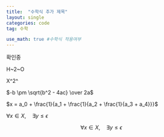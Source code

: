 ```yaml
---
title:  "수학식 추가 제목"
layout: single
categories: code
tag: 수학

use_math: true #수학식 적용여부
---
```


확인중

H~2~O

X^2^

$-b \pm \sqrt{b^2 - 4ac} \over 2a$

$x = a_0 + \frac{1}{a_1 + \frac{1}{a_2 + \frac{1}{a_3 + a_4}}}$

$\forall x \in X, \quad \exists y \leq \epsilon$

$$\forall x \in X, \quad \exists y \leq \epsilon$$ 
